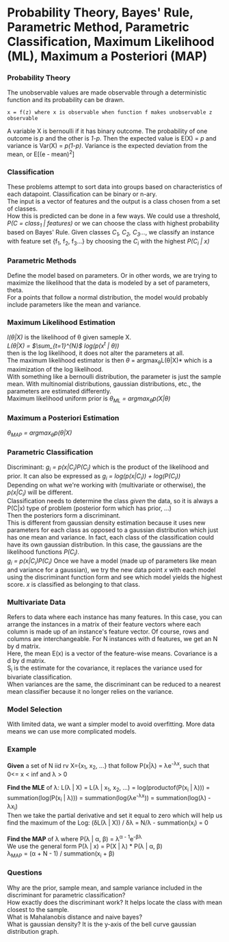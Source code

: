 # Probability Theory, Bayes' Rule, Parametric Method, Parametric Classification, Maximum Likelihood (ML), Maximum a Posteriori (MAP)

### Probability Theory
The unobservable values are made observable through a deterministic function and its probability can be drawn.  
```
x = f(z) where x is observable when function f makes unobservable z observable
```
A variable X is bernoulli if it has binary outcome. The probability of one outcome is *p* and the other is *1-p*. Then the expected value is E(X) = *p* and variance is Var(X) = *p(1-p)*. Variance is the expected deviation from the mean, or E[(e - mean)<sup>2</sup>]

### Classification
These problems attempt to sort data into groups based on characteristics of each datapoint. Classification can be binary or n-ary.  
The input is a vector of features and the output is a class chosen from a set of classes.  
How this is predicted can be done in a few ways. We could use a threshold, *P(C = class<sub>1</sub> | features)* or we can choose the class with highest probability based on Bayes' Rule. Given classes *C<sub>1</sub>, C<sub>2</sub>, C<sub>3</sub>...*, we classify an instance with feature set {f<sub>1</sub>, f<sub>2</sub>, f<sub>3</sub>...} by choosing the *C<sub>i</sub>* with the highest *P(C<sub>i</sub> | x)*

### Parametric Methods
Define the model based on parameters. Or in other words, we are trying to maximize the likelihood that the data is modeled by a set of parameters, theta.  
For a points that follow a normal distribution, the model would probably include parameters like the mean and variance.  

### Maximum Likelihood Estimation
*l(&theta;|X)* is the likelihood of &theta; given sameple X.  
*L(&theta;|X) = $\sum_{t=1}^{N}$ log(p(x<sup>t</sup> | &theta;))*  
then is the log likelihood, it does not alter the parameters at all.  
The maximum likelihood estimator is then *&theta;<sup>*</sup> = argmax<sub>&theta;</sub>L(&theta;|X)* which is a maximization of the log likelihood.  
With something like a bernoulli distribution, the parameter is just the sample mean. With multinomial distributions, gaussian distributions, etc., the parameters are estimated differently.  
Maximum likelihood uniform prior is *&theta;<sub>ML</sub> = argmax<sub>&theta;</sub>p(X|&theta;)*

### Maximum a Posteriori Estimation
*&theta;<sub>MAP</sub> = argmax<sub>&theta;</sub>p(&theta;|X)*

### Parametric Classification
Discriminant: *g<sub>i</sub> = p(x|C<sub>i</sub>)P(C<sub>i</sub>)* which is the product of the likelihood and prior. It can also be expressed as *g<sub>i</sub> = log(p(x|C<sub>i</sub>)) + log(P(C<sub>i</sub>))*  
Depending on what we're working with (multivariate or otherwise), the *p(x|C<sub>i</sub>)* will be different.  
Classification needs to determine the class *given* the data, so it is always a P(C|x) type of problem (posterior form which has prior, ...)  
Then the posteriors form a discriminant.  
This is different from gaussian density estimation because it uses new parameters for each class as opposed to a gaussian distribution which just has one mean and variance. In fact, each class of the classification could have its own gaussian distribution. In this case, the gaussians are the likelihood functions *P(C<sub>i</sub>)*.  
*g<sub>i</sub> = p(x|C<sub>i</sub>)P(C<sub>i</sub>)*
Once we have a model (made up of parameters like mean and variance for a gaussian), we try the new data point *x* with each model using the discriminant function form and see which model yields the highest score. *x* is classified as belonging to that class. 

### Multivariate Data
Refers to data where each instance has many features. In this case, you can arrange the instances in a matrix of their feature vectors where each column is made up of an instance's feature vector. Of course, rows and columns are interchangeable. For N instances with d features, we get an N by d matrix.   
Here, the mean E(x) is a vector of the feature-wise means. Covariance is a d by d matrix.  
S<sub>i</sub> is the estimate for the covariance, it replaces the variance used for bivariate classification.  
When variances are the same, the discriminant can be reduced to a nearest mean classifier because it no longer relies on the variance. 

### Model Selection
With limited data, we want a simpler model to avoid overfitting. More data means we can use more complicated models. 

### Example
**Given** a set of N iid rv X={x<sub>1</sub>, x<sub>2</sub>, ...} that follow P(x|&lambda;) = &lambda;e<sup>-&lambda;x</sup>, such that 0<= x < inf and &lambda; > 0  

**Find the MLE** of &lambda;: L(&lambda; | X) = L(&lambda; | x<sub>1</sub>, x<sub>2</sub>, ...) = log(productof(P(x<sub>i</sub> | &lambda;))) = summation(log(P(x<sub>i</sub> | &lambda;))) = summation(log(&lambda;e<sup>-&lambda;x</sup>)) = summation(log(&lambda;) - &lambda;x<sub>i</sub>)  
Then we take the partial derivative and set it equal to zero which will help us find the maximum of the Log: (&delta;L(&lambda; | X)) / &delta;&lambda; = N/&lambda; - summation(x<sub>i</sub>) = 0  

**Find the MAP** of &lambda; where P(&lambda; | &alpha;, &beta;) = &lambda;<sup>&alpha; - 1</sup>e<sup>-&beta;&lambda;</sup>  
We use the general form P(&lambda; | x) = P(X | &lambda;) * P(&lambda; | &alpha;, &beta;)  
&lambda;<sub>MAP</sub> = (&alpha; + N - 1) / summation(x<sub>i</sub> + &beta;)

### Questions
Why are the prior, sample mean, and sample variance included in the discriminant for parametric classification?  
How exactly does the discriminant work? It helps locate the class with mean closest to the sample.   
What is Mahalanobis distance and naive bayes?  
What is gaussian density? It is the y-axis of the bell curve gaussian distribution graph.  
